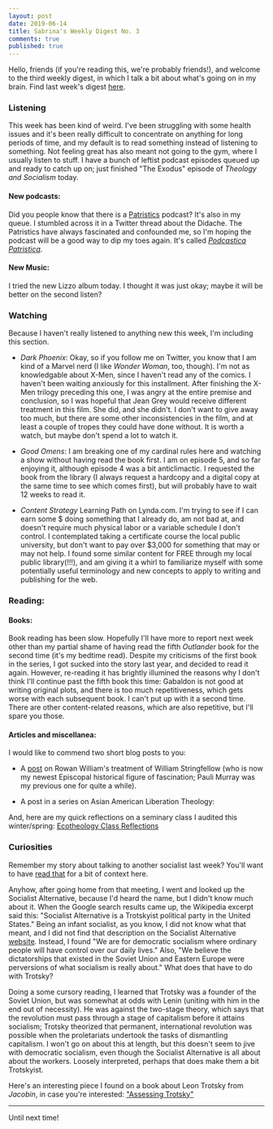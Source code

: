```yaml
---
layout: post
date: 2019-06-14
title: Sabrina's Weekly Digest No. 3
comments: true
published: true
---
```


Hello, friends (if you're reading this, we're probably friends!), and welcome to the third weekly digest, in which I talk a bit about what's going on in my brain. Find last week's digest [here](https://sdrp.me/2019/06/07/weekly-digest-two/).

### Listening

This week has been kind of weird. I've been struggling with some health issues and it's been really difficult to concentrate on anything for long periods of time, and my default is to read something instead of listening to something. Not feeling great has also meant not going to the gym, where I usually listen to stuff. I have a bunch of leftist podcast episodes queued up and ready to catch up on; just finished "The Exodus" episode of _Theology and Socialism_ today.

#### New podcasts:

Did you people know that there is a [Patristics](https://en.wikipedia.org/wiki/Patristics) podcast? It's also in my queue. I stumbled across it in a Twitter thread about the Didache. The Patristics have always fascinated and confounded me, so I'm hoping the podcast will be a good way to dip my toes again. It's called [_Podcastica Patristica_](https://twitter.com/PodPatristica?s=17).

#### New Music:

I tried the new Lizzo album today. I thought it was just okay; maybe it will be better on the second listen?

### Watching

Because I haven't really listened to anything new this week, I'm including this section.

- _Dark Phoenix_: Okay, so if you follow me on Twitter, you know that I am kind of a Marvel nerd (I like _Wonder Woman_, too, though). I'm not as knowledgable about X-Men, since I haven't read any of the comics. I haven't been waiting anxiously for this installment. After finishing the X-Men trilogy preceding this one, I was angry at the entire premise and conclusion, so I was hopeful that Jean Grey would receive different treatment in this film. She did, and she didn't. I don't want to give away too much, but there are some other inconsistencies in the film, and at least a couple of tropes they could have done without. It is worth a watch, but maybe don't spend a lot to watch it.

- _Good Omens_: I am breaking one of my cardinal rules here and watching a show without having read the book first. I am on episode 5, and so far enjoying it, although episode 4 was a bit anticlimactic. I requested the book from the library (I always request a hardcopy and a digital copy at the same time to see which comes first), but will probably have to wait 12 weeks to read it. 

- _Content Strategy_ Learning Path on Lynda.com. I'm trying to see if I can earn some $ doing something that I already do, am not bad at, and doesn't require much physical labor or a variable schedule I don't control. I contemplated taking a certificate course the local public university, but don't want to pay over $3,000 for something that may or may not help. I found some similar content for FREE through my local public library(!!!), and am giving it a whirl to familiarize myself with some potentially useful terminology and new concepts to apply to writing and publishing for the web.


### Reading:

#### Books:

Book reading has been slow. Hopefully I'll have more to report next week other than my partial shame of having read the fifth _Outlander_ book for the second time (it's my bedtime read). Despite my criticisms of the first book in the series, I got sucked into the story last year, and decided to read it again. However, re-reading it has brightly illumined the reasons why I don't think I'll continue past the fifth book this time: Gabaldon is not good at writing original plots, and there is too much repetitiveness, which gets worse with each subsequent book. I can't put up with it a second time. There are other content-related reasons, which are also repetitive, but I'll spare you those.

#### Articles and miscellanea:

I would like to commend two short blog posts to you:

- A [post](http://derevth.blogspot.com/2019/06/brutal-truths-rowan-williams-on-why.html?utm_source=feedburner&utm_medium=email&utm_campaign=Feed%3A+DieEvangelischenTheologen+%28Die+Evangelischen+Theologen%29) on Rowan William's treatment of William Stringfellow (who is now my newest Episcopal historical figure of fascination; Pauli Murray was my previous one for quite a while).

- A post in a series on Asian American Liberation Theology: [](https://www.inheritancemag.com/article/asian-american-liberation-theology)

And, here are my quick reflections on a seminary class I audited this winter/spring: [Ecotheology Class Reflections](https://sdrp.me/2019/06/13/ecotheology-reflections/)

### Curiosities

Remember my story about talking to another socialist last week? You'll want to have [read that](https://sdrp.me/2019/06/04/sabrina-meets-seattle-socialist/) for a bit of context here.

Anyhow, after going home from that meeting, I went and looked up the Socialist Alternative, because I'd heard the name, but I didn't know much about it. When the Google search results came up, the Wikipedia excerpt said this: "Socialist Alternative is a Trotskyist political party in the United States." Being an infant socialist, as you know, I did not know what that meant, and I did not find that description on the Socialist Alternative [website](https://www.socialistalternative.org/). Instead, I found "We are for democratic socialism where ordinary people will have control over our daily lives." Also, "We believe the dictatorships that existed in the Soviet Union and Eastern Europe were perversions of what socialism is really about." What does that have to do with Trotsky?

Doing a some cursory reading, I learned that Trotsky was a founder of the Soviet Union, but was somewhat at odds with Lenin (uniting with him in the end out of necessity). He was against the two-stage theory, which says that the revolution must pass through a stage of capitalism before it attains socialism; Trotsky theorized that permanent, international revolution was possible when the proletariats undertook the tasks of dismantling capitalism. I won't go on about this at length, but this doesn't seem to jive with democratic socialism, even though the Socialist Alternative is all about about the workers. Loosely interpreted, perhaps that does make them a bit Trotskyist.

Here's an interesting piece I found on a book about Leon Trotsky from _Jacobin_, in case you're interested: ["Assessing Trotsky"](https://www.jacobinmag.com/2015/11/leon-trotsky-october-revolution-paul-le-blanc-stalinism/)

____
Until next time!



